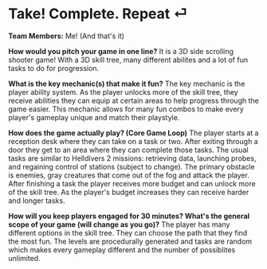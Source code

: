 # Take! Complete. Repeat ⏎

**Team Members:** Me! (And that's it)

**How would you pitch your game in one line?**
It is a 3D side scrolling shooter game! With a 3D skill tree, many different abilites and a lot of fun tasks to do for progression.

**What is the key mechanic(s) that make it fun?**
The key mechanic is the player ability system. As the player unlocks more of the skill tree,
they receive abilities they can equip at certain areas to help progress through the game easier.
This mechanic allows for many fun combos to make every player's gameplay unique and match their playstyle.

**How does the game actually play? (Core Game Loop)**
The player starts at a reception desk where they can take on a task or two.
After exiting through a door they get to an area where they can complete those tasks.
The usual tasks are similar to Helldivers 2 missions: retrieving data, launching probes, and regaining control of stations (subject to change).
The primary obstacle is enemies, gray creatures that come out of the fog and attack the player.
After finishing a task the player receives more budget and can unlock more of the skill tree.
As the player's budget increases they can receive harder and longer tasks.

**How will you keep players engaged for 30 minutes? What's the general scope of your game (will change as you go)?**
The player has many different options in the skill tree. They can choose the path that they find the most fun.
The levels are procedurally generated and tasks are random which makes every gameplay different and the number of possiblites unlimited.
